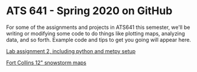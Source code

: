 # ATS 641 - Spring 2020 on GitHub

For some of the assignments and projects in ATS641 this semester, we'll be writing or modifying some code to do things like plotting maps, analyzing data, and so forth.  Example code and tips to get you going will appear here.

[Lab assignment 2, including python and metpy setup](lab2.md)

[Fort Collins 12" snowstorm maps](https://github.com/russ-schumacher/fortcollins_snowstorms)



